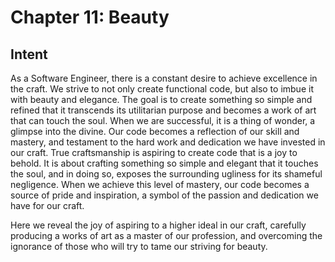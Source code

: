 # Chapter 11: Beauty

## Intent
As a Software Engineer, there is a constant desire to achieve excellence in the craft. We strive to not only create functional code, but also to imbue it with beauty and elegance.  The goal is to create something so simple and refined that it transcends its utilitarian purpose and becomes a work of art that can touch the soul.  When we are successful, it is a thing of wonder, a glimpse into the divine.  Our code becomes a reflection of our skill and mastery, and testament to the hard work and dedication we have invested in our craft.  True craftsmanship is aspiring to create code that is a joy to behold.  It is about crafting something so simple and elegant that it touches the soul, and in doing so, exposes the surrounding ugliness for its shameful negligence.  When we achieve this level of mastery, our code becomes a source of pride and inspiration, a symbol of the passion and dedication we have for our craft.

Here we reveal the joy of aspiring to a higher ideal in our craft, carefully producing a works of art as a master of our profession, and overcoming the ignorance of those who will try to tame our striving for beauty.
